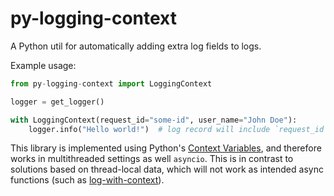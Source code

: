 # py-logging-context
A Python util for automatically adding extra log fields to logs.

Example usage:
```python
from py-logging-context import LoggingContext

logger = get_logger()

with LoggingContext(request_id="some-id", user_name="John Doe"):
    logger.info("Hello world!")  # log record will include `request_id` and `user_name` fields
```

This library is implemented using Python's [Context Variables](https://docs.python.org/3/library/contextvars.html), and 
therefore works in multithreaded settings as well `asyncio`. This is in contrast to solutions based on
thread-local data, which will not work as intended async functions (such as 
[log-with-context](https://github.com/neocrym/log-with-context/tree/main)).
